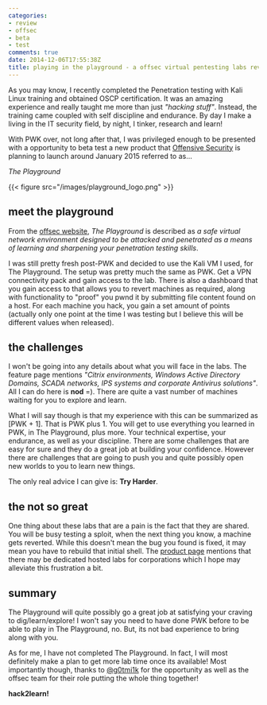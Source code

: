 ```yaml
---
categories:
- review
- offsec
- beta
- test
comments: true
date: 2014-12-06T17:55:38Z
title: playing in the playground - a offsec virtual pentesting labs review
---
```


As you may know, I recently completed the Penetration testing with Kali Linux training and obtained OSCP certification. It was an amazing experience and really taught me more than just *"hacking stuff"*. Instead, the training came coupled with self discipline and endurance. By day I make a living in the IT security field, by night, I tinker, research and learn!

With PWK over, not long after that, I was privileged enough to be presented with a opportunity to beta test a new product that [Offensive Security](http://www.offensive-security.com/) is planning to launch around January 2015 referred to as...

*The Playground*

{{< figure src="/images/playground_logo.png" >}}

<!--more-->

## meet the playground
From the [offsec website](http://www.offensive-security.com/offensive-security-solutions/virtual-penetration-testing-labs/), *The Playground* is described as *a safe virtual network environment designed to be attacked and penetrated as a means of learning and sharpening your penetration testing skills*.

I was still pretty fresh post-PWK and decided to use the Kali VM I used, for The Playground. The setup was pretty much the same as PWK. Get a VPN connectivity pack and gain access to the lab. There is also a dashboard that you gain access to that allows you to revert machines as required, along with functionality to "proof" you pwnd it by submitting file content found on a host. For each machine you hack, you gain a set amount of points (actually only one point at the time I was testing but I believe this will be different values when released).

## the challenges
I won't be going into any details about what you will face in the labs. The feature page mentions *"Citrix environments, Windows Active Directory Domains, SCADA networks, IPS systems and corporate Antivirus solutions"*. All I can do here is **nod** =). There are quite a vast number of machines waiting for you to explore and learn.

What I will say though is that my experience with this can be summarized as [PWK + 1]. That is PWK plus 1. You will get to use everything you learned in PWK, in The Playground, plus more. Your technical expertise, your endurance, as well as your discipline. There are some challenges that are easy for sure and they do a great job at building your confidence. However there are challenges that are going to push you and quite possibly open new worlds to you to learn new things.

The only real advice I can give is: **Try Harder**.

## the not so great
One thing about these labs that are a pain is the fact that they are shared. You will be busy testing a sploit, when the next thing you know, a machine gets reverted. While this doesn't mean the bug you found is fixed, it may mean you have to rebuild that initial shell. The [product page](http://www.offensive-security.com/offensive-security-solutions/virtual-penetration-testing-labs/) mentions that there may be dedicated hosted labs for corporations which I hope may alleviate this frustration a bit.

## summary
The Playground will quite possibly go a great job at satisfying your craving to dig/learn/explore! I won't say you need to have done PWK before to be able to play in The Playground, no. But, its not bad experience to bring along with you.

As for me, I have not completed The Playground. In fact, I will most definitely make a plan to get more lab time once its available! Most importantly though, thanks to [@g0tmi1k](https://twitter.com/g0tmi1k) for the opportunity as well as the offsec team for their role putting the whole thing together!

**hack2learn!**